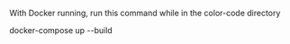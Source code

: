 With Docker running, run this command while in the color-code directory

docker-compose up --build 
